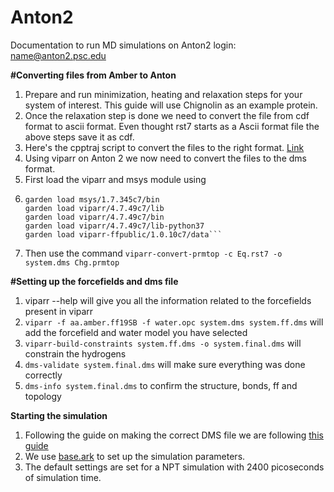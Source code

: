 # Anton2
Documentation to run MD simulations on Anton2
login: name@anton2.psc.edu

<b> #Converting files from Amber to Anton </b>
1. Prepare and run minimization, heating and relaxation steps for your system of interest. This guide will use Chignolin as an example protein.
2. Once the relaxation step is done we need to convert the file from cdf format to ascii format. Even thought rst7 starts as a Ascii format file the above steps save it as cdf.
3. Here's the cpptraj script to convert the files to the right format. [Link](Amb2Ant.cpptraj)
4. Using viparr on Anton 2 we now need to convert the files to the dms format.
5. First load the viparr and msys module using
6.  ``` 
    garden load msys/1.7.345c7/bin
    garden load viparr/4.7.49c7/lib
    garden load viparr/4.7.49c7/bin
    garden load viparr/4.7.49c7/lib-python37
    garden load viparr-ffpublic/1.0.10c7/data```
7. Then use the command `viparr-convert-prmtop -c Eq.rst7 -o system.dms Chg.prmtop`

<b> #Setting up the forcefields and dms file </b>
1. viparr --help will give you all the information related to the forcefields present in viparr
2. ```viparr -f aa.amber.ff19SB -f water.opc system.dms system.ff.dms``` will add the forcefield and water model you have selected
3. ```viparr-build-constraints system.ff.dms -o system.final.dms``` will constrain the hydrogens
4. ```dms-validate system.final.dms``` will make sure everything was done correctly
5. ```dms-info system.final.dms``` to confirm the structure, bonds, ff and topology

<b> Starting the simulation </b>
1. Following the guide on making the correct DMS file we are following [this guide](https://wiki.psc.edu/twiki/view/Anton/a2docs/proj/desres/doc/build/html/walkthrough.html#assumptions)
2. We use [base.ark](https://github.com/ParthBandivadekar/Anton2/blob/48eddec211454fdb06920cccace2ac9ece4f739e/base.ark) to set up the simulation parameters.
3. The default settings are set for a NPT simulation with 2400 picoseconds of simulation time. 

